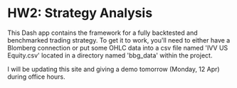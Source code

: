 # HW2: Strategy Analysis
This Dash app contains the framework for a fully backtested and benchmarked trading strategy. To get it to work, you'll need to either have a Blomberg connection or put some OHLC data into a csv file named 'IVV US Equity.csv' located in a directory named 'bbg_data' within the project.

I will be updating this site and giving a demo tomorrow (Monday, 12 Apr) during office hours.

